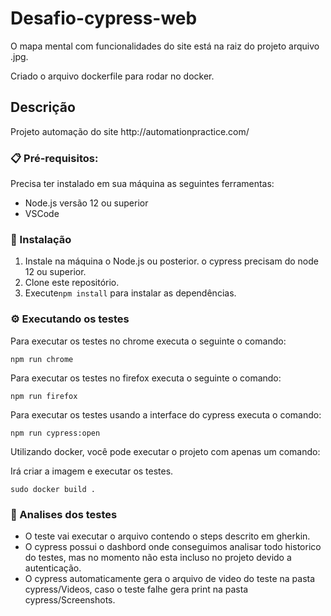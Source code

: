 # Desafio-cypress-web

<p align="left">O mapa mental com funcionalidades do site está na raiz do projeto arquivo .jpg.</p>
<p align="left">Criado o arquivo dockerfile para rodar no docker.</p>


## Descrição
<p align="left">Projeto automação do site http://automationpractice.com/</p>

### 📋 Pré-requisitos:
Precisa ter instalado em sua máquina as seguintes ferramentas:

  - Node.js versão 12 ou superior
  - VSCode


### 🔧 Instalação

 1. Instale na máquina o Node.js ou posterior. o cypress precisam do node 12 ou superior.
 2. Clone este repositório.
 3. Execute`npm install` para instalar as dependências.
 
### ⚙️ Executando os testes
Para executar os testes no chrome executa o seguinte o comando:
```
npm run chrome
```
Para executar os testes no firefox executa o seguinte o comando:
```
npm run firefox
```
Para executar os testes usando a interface do cypress executa o comando:
```
npm run cypress:open
```
Utilizando docker, você pode executar o projeto com apenas um comando:
<p align="left">Irá criar a imagem e executar os testes.</p>

```
sudo docker build .
```


### 🔩 Analises dos testes

- O teste vai executar  o arquivo contendo o steps descrito em gherkin.
- O cypress possui o dashbord onde conseguimos analisar todo historico do testes, mas no momento não esta incluso no projeto devido a autenticação.
- O cypress automaticamente gera o arquivo de video do teste na pasta cypress/Videos, caso o teste falhe gera print na pasta cypress/Screenshots.


